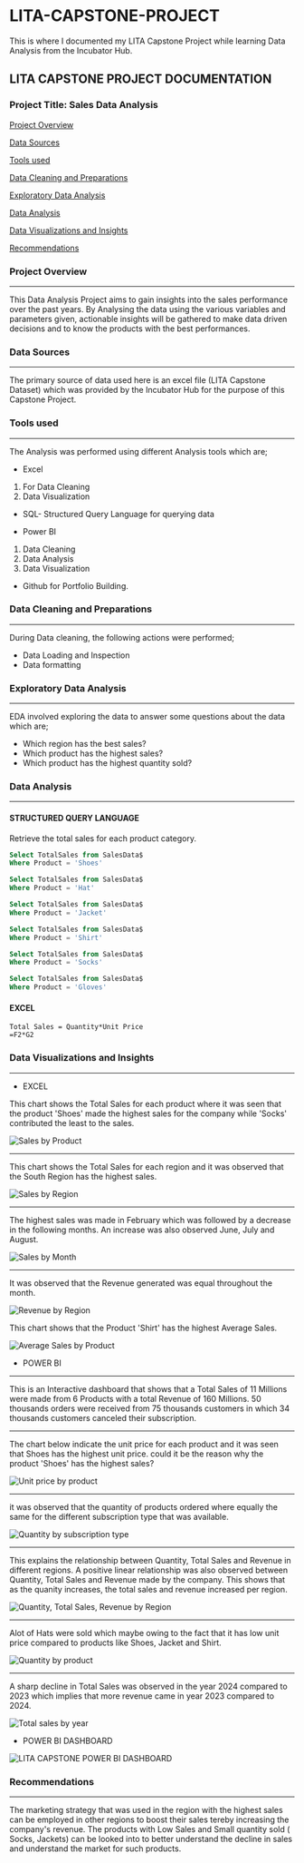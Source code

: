 # LITA-CAPSTONE-PROJECT
This is where I documented my LITA Capstone Project while learning Data Analysis from the Incubator Hub.

## LITA CAPSTONE PROJECT DOCUMENTATION
### Project Title: Sales Data Analysis

[Project Overview](#project-overview)

[Data Sources](#data-sources)

[Tools used](#tools-used)

[Data Cleaning and Preparations](#data-cleaning-and-preparations) 

[Exploratory Data Analysis](#exploratory-data-analysis)

[Data Analysis](#data-analysis)

[Data Visualizations and Insights](#data-visualizations-and-insights)

[Recommendations](#recommendations) 


### Project Overview
---
This Data Analysis Project aims to gain insights into the sales performance over the past years. By Analysing the data using the various variables and parameters given, actionable insights will be gathered to make data driven decisions and to know the products with the best performances.

### Data Sources
---
The primary source of data used here is an excel file (LITA Capstone Dataset) which was provided by the Incubator Hub for the purpose of this Capstone Project.

### Tools used
---
The Analysis was performed using different Analysis tools which are;
- Excel
1. For Data Cleaning
2. Data Visualization
   
- SQL- Structured Query Language for querying data 

- Power BI
1. Data Cleaning 
2. Data Analysis
3. Data Visualization
    
- Github for Portfolio Building.
  
### Data Cleaning and Preparations
---
During Data cleaning, the following actions were performed;
- Data Loading and Inspection 
- Data formatting

### Exploratory Data Analysis 
---
EDA involved exploring the data to answer some questions about the data which are;
- Which region has the best sales?
- Which product has the highest sales?
- Which product has the highest quantity sold?

### Data Analysis 
---
#### STRUCTURED QUERY LANGUAGE
Retrieve the total sales for each product category.

```SQL
Select TotalSales from SalesData$ 
Where Product = 'Shoes'

Select TotalSales from SalesData$ 
Where Product = 'Hat'

Select TotalSales from SalesData$ 
Where Product = 'Jacket'

Select TotalSales from SalesData$ 
Where Product = 'Shirt'

Select TotalSales from SalesData$ 
Where Product = 'Socks'

Select TotalSales from SalesData$ 
Where Product = 'Gloves'
```

#### EXCEL

``` EXCEL
Total Sales = Quantity*Unit Price 
=F2*G2
```

### Data Visualizations and Insights
---
- EXCEL
  
This chart shows the Total Sales for each product where it was seen that the product 'Shoes' made the highest sales for the company while 'Socks' contributed the least to the sales.
 
![Sales by Product](https://github.com/user-attachments/assets/ed78ffc5-1078-42b7-a3cf-8ce6c42bed48)

---
This chart shows the Total Sales for each region and it was observed that the South Region has the highest sales. 

![Sales by Region](https://github.com/user-attachments/assets/8dd9e233-25d1-493b-800b-e95b0f30ad1e)

---
The highest sales was made in February which was followed by a decrease in the following months. An increase was also observed June, July and August.

![Sales by Month](https://github.com/user-attachments/assets/69e05bd2-b616-4792-b634-1a0c696db4bc)

---
It was observed that the Revenue generated was equal throughout the month.

![Revenue by Region](https://github.com/user-attachments/assets/05028f6e-01d9-45f3-b123-3bb03e9f8c1c)

This chart shows that the Product 'Shirt' has the highest Average Sales.

![Average Sales by Product](https://github.com/user-attachments/assets/eab8a187-6e58-4a00-bdd4-653e0a982aa8)


- POWER BI

---
This is an Interactive dashboard that shows that a Total Sales of 11 Millions were made from 6 Products with a total Revenue of 160 Millions. 50 thousands orders were received from 75 thousands customers in which 34 thousands customers canceled their subscription. 

---
The chart below indicate the unit price for each product and it was seen that Shoes has the highest unit price. could it be the reason why the product 'Shoes' has the highest sales?

![Unit price by product](https://github.com/user-attachments/assets/45a064e6-17f6-4f5c-90b0-f8341c803557)

---
it was observed that the quantity of products ordered where equally the same for the different subscription type that was available.

![Quantity by subscription type](https://github.com/user-attachments/assets/619c52aa-5b1a-469e-8fac-64ad1a1ac616)

---
This explains the relationship between Quantity, Total Sales and Revenue in different regions. A positive linear relationship was also observed between Quantity, Total Sales and Revenue made by the company. This shows that as the quanity increases, the total sales and revenue increased per region.

![Quantity, Total Sales, Revenue by Region](https://github.com/user-attachments/assets/ba93fe98-19c1-41b0-87f4-f09c5d1a2a30)

---
Alot of Hats were sold which maybe owing to the fact that it has low unit price compared to products like Shoes, Jacket and Shirt. 

![Quantity by product](https://github.com/user-attachments/assets/5c41e8ab-f68c-485a-8a8b-2498a5aba49d)

---
A sharp decline in Total Sales was observed in the year 2024 compared to 2023 which implies that more revenue came in year 2023 compared to 2024. 

![Total sales by year](https://github.com/user-attachments/assets/443eb6df-ae61-41e3-a357-3285d7df9153)

- POWER BI DASHBOARD

![LITA CAPSTONE POWER BI DASHBOARD](https://github.com/user-attachments/assets/850b4043-9391-4744-9afb-f3401a50f408)


### Recommendations
---
The marketing strategy that was used in the region with the highest sales can be employed in other regions to boost their sales tereby increasing the company's revenue.
The products with Low Sales and Small quantity sold ( Socks, Jackets) can be looked into to better understand the decline in sales and understand the market for such products.





















































